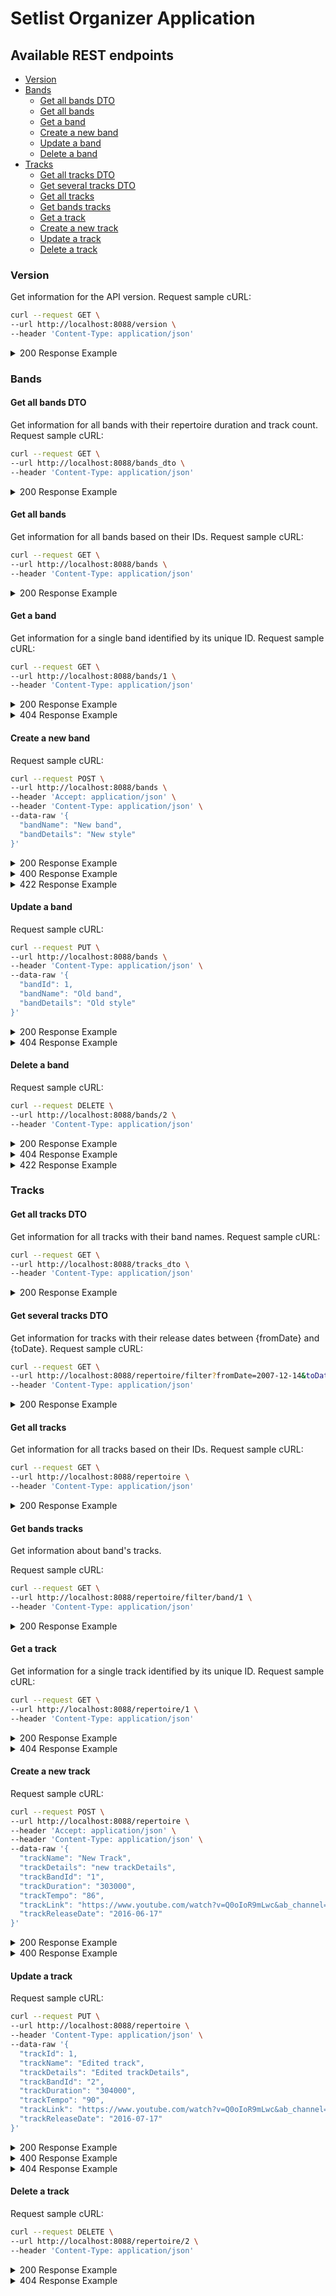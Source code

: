 # Setlist Organizer Application 

## Available REST endpoints

- [Version](#version)
- [Bands](#bands)
  * [Get all bands DTO](#get-all-bands-dto)
  * [Get all bands](#get-all-bands)
  * [Get a band](#get-a-band)
  * [Create a new band](#create-a-new-band)
  * [Update a band](#update-a-band)
  * [Delete a band](#delete-a-band)
- [Tracks](#tracks)
  * [Get all tracks DTO](#get-all-tracks-dto)
  * [Get several tracks DTO](#get-several-tracks-dto)
  * [Get all tracks](#get-all-tracks)
  * [Get bands tracks](#get-bands-tracks)
  * [Get a track](#get-a-track)
  * [Create a new track](#create-a-new-track)
  * [Update a track](#update-a-track)
  * [Delete a track](#delete-a-track)

### Version

Get information for the API version. 
Request sample cURL:

```bash
curl --request GET \
--url http://localhost:8088/version \
--header 'Content-Type: application/json'
```

<details>
  <summary>200 Response Example</summary>

A version

```bash
1.0.0
```

</details>

### Bands

#### Get all bands DTO

Get information for all bands with their repertoire duration and track count.
Request sample cURL:

```bash
curl --request GET \
--url http://localhost:8088/bands_dto \
--header 'Content-Type: application/json'
```

<details>
  <summary>200 Response Example</summary>

A set of bands

```bash
[
    {
        "bandId": 1,
        "bandName": "MY COVER BAND",
        "bandCountTrack": 1,
        "bandRepertoireDuration": 120000,
        "bandDetails": "Alternative&Metal"
    },
    {
        "bandId": 2,
        "bandName": "MY BAND",
        "bandCountTrack": 0,
        "bandRepertoireDuration": null,
        "bandDetails": "Metal"
    },
    {
        "bandId": 3,
        "bandName": "MUSE",
        "bandCountTrack": 3,
        "bandRepertoireDuration": 452000,
        "bandDetails": "Rock"
    }
]
```

</details>

#### Get all bands

Get information for all bands based on their IDs.
Request sample cURL:
```bash
curl --request GET \
--url http://localhost:8088/bands \
--header 'Content-Type: application/json'
```

<details>
  <summary>200 Response Example</summary>

A set of bands

```bash
[
    {
        "bandId": 1,
        "bandName": "MY COVER BAND",
        "bandDetails": "Alternative&Metal"
    },
    {
        "bandId": 2,
        "bandName": "MY BAND",
        "bandDetails": "Metal"
    },
    {
        "bandId": 3,
        "bandName": "MUSE",
        "bandDetails": "Rock"
    }
]
```

</details>

#### Get a band

Get information for a single band identified by its unique ID.
Request sample cURL:
```bash
curl --request GET \
--url http://localhost:8088/bands/1 \
--header 'Content-Type: application/json'
```

<details>
  <summary>200 Response Example</summary>

A band

```bash
{
    "bandId": 1,
    "bandName": "MY COVER BAND",
    "bandDetails": "Alternative&Metal"
}
```

</details>

<details>
  <summary>404 Response Example</summary>

Trying to get a non-existent band

```bash
{
    "message": "band.not_found",
    "details": [
        "Band not found for id: 12"
    ]
}
```

</details>

#### Create a new band

Request sample cURL:
```bash
curl --request POST \
--url http://localhost:8088/bands \
--header 'Accept: application/json' \
--header 'Content-Type: application/json' \
--data-raw '{
  "bandName": "New band",
  "bandDetails": "New style"
}'
```

<details>
  <summary>200 Response Example</summary>

Band have been created. Returns the ID of the new band.

```bash
4
```

</details>

<details>
  <summary>400 Response Example</summary>

An attempt to create band with invalid fields

```bash
{
    "timestamp": "2022-01-04T17:08:56.492101",
    "status": 400,
    "errors": [
        "Band name size have to be <= 100 symbols!",
        "Band details size have to be <= 1000 symbols!"
    ]
}
```

</details>

<details>
  <summary>422 Response Example</summary>

An attempt to create a non-unique band

```bash
{
    "message": "data_base_error",
    "details": [
        "NotUniqueException: Band 'MUSE' already exists in Data Base!"
    ]
}
```

</details>

#### Update a band

Request sample cURL:
```bash
curl --request PUT \
--url http://localhost:8088/bands \
--header 'Content-Type: application/json' \
--data-raw '{
  "bandId": 1,
  "bandName": "Old band",
  "bandDetails": "Old style"
}'
```

<details>
  <summary>200 Response Example</summary>

Band(s) have been updated. Returns the number of bands affected.

```bash
1
```

</details>

<details>
  <summary>404 Response Example</summary>

Trying to update a non-existent band

```bash
{
    "message": "band.not_found",
    "details": [
        "Band not found for id: 12"
    ]
}
```

</details>

#### Delete a band

Request sample cURL:
```bash
curl --request DELETE \
--url http://localhost:8088/bands/2 \
--header 'Content-Type: application/json'
```

<details>
  <summary>200 Response Example</summary>

Band(s) have been removed. Returns the number of bands affected.

```bash
1
```

</details>

<details>
  <summary>404 Response Example</summary>

Trying to delete a non-existent band

```bash
{
    "message": "band.not_found",
    "details": [
        "Band not found for id: 12"
    ]
}
```

</details>

<details>
  <summary>422 Response Example</summary>

Attempting to delete a band with linked tracks

```bash
{
    "message": "data_base_error",
    "details": [
        "JdbcSQLIntegrityConstraintViolationException: Referential integrity constraint violation: \"TRACK_BAND_FK: PUBLIC.TRACK FOREIGN KEY(TRACK_BAND_ID) REFERENCES PUBLIC.BAND(BAND_ID) (1)\"; SQL statement:\nDELETE FROM band WHERE band_id = ? [23503-200]"
    ]
}
```

</details>

### Tracks

#### Get all tracks DTO

Get information for all tracks with their band names.
Request sample cURL:
```bash
curl --request GET \
--url http://localhost:8088/tracks_dto \
--header 'Content-Type: application/json'
```

<details>
  <summary>200 Response Example</summary>

A set of tracks

```bash
[
    {
        "trackId": 1,
        "trackName": "Drones",
        "trackBandName": "MUSE",
        "trackTempo": 104,
        "trackDuration": 135000,
        "trackDetails": "Tuning:EADGBe",
        "trackLink": "https://www.youtube.com/watch?v=rvX7lgrx47M&ab_channel=Muse-Topic",
        "trackReleaseDate": "2000-01-12"
    },
    {
        "trackId": 2,
        "trackName": "Uprising",
        "trackBandName": "MUSE",
        "trackTempo": 129,
        "trackDuration": 200000,
        "trackDetails": "[SYNTH BASS]",
        "trackLink": "https://www.youtube.com/watch?v=w8KQmps-Sog&ab_channel=Muse",
        "trackReleaseDate": "2021-03-12"
    },
    {
        "trackId": 3,
        "trackName": "Absolution",
        "trackBandName": "MUSE",
        "trackTempo": 90,
        "trackDuration": 117000,
        "trackDetails": "[Preset 51]",
        "trackLink": "https://www.youtube.com/watch?v=Mp6W0IzLlW8&ab_channel=TheMuse",
        "trackReleaseDate": "2012-02-12"
    },
    {
        "trackId": 4,
        "trackName": "Time Is Running Out",
        "trackBandName": "MY COVER BAND",
        "trackTempo": 104,
        "trackDuration": 120000,
        "trackDetails": "with chords as replacement or the distorted guitar",
        "trackLink": "https://www.youtube.com/watch?v=O2IuJPh6h_A&ab_channel=Muse",
        "trackReleaseDate": "2012-07-12"
    }
]
```

</details>

#### Get several tracks DTO

Get information for tracks with their release dates between {fromDate} and {toDate}.
Request sample cURL:
```bash
curl --request GET \
--url http://localhost:8088/repertoire/filter?fromDate=2007-12-14&toDate=2020-12-30 \
--header 'Content-Type: application/json'
```

<details>
  <summary>200 Response Example</summary>

A set of tracks

```bash
[
    {
        "trackId": 3,
        "trackName": "Absolution",
        "trackBandName": "MUSE",
        "trackTempo": 90,
        "trackDuration": 117000,
        "trackDetails": "[Preset 51]",
        "trackLink": "https://www.youtube.com/watch?v=Mp6W0IzLlW8&ab_channel=TheMuse",
        "trackReleaseDate": "2012-02-12"
    },
    {
        "trackId": 4,
        "trackName": "Time Is Running Out",
        "trackBandName": "MY COVER BAND",
        "trackTempo": 104,
        "trackDuration": 120000,
        "trackDetails": "with chords as replacement or the distorted guitar",
        "trackLink": "https://www.youtube.com/watch?v=O2IuJPh6h_A&ab_channel=Muse",
        "trackReleaseDate": "2012-07-12"
    }
]
```

</details>

#### Get all tracks

Get information for all tracks based on their IDs.
Request sample cURL:
```bash
curl --request GET \
--url http://localhost:8088/repertoire \
--header 'Content-Type: application/json'
```

<details>
  <summary>200 Response Example</summary>

A set of tracks

```bash
[
    {
        "trackId": 1,
        "trackName": "Drones",
        "trackBandId": 3,
        "trackTempo": 104,
        "trackDuration": 135000,
        "trackDetails": "Tuning:EADGBe",
        "trackLink": "https://www.youtube.com/watch?v=rvX7lgrx47M&ab_channel=Muse-Topic",
        "trackReleaseDate": "2000-01-12"
    },
    {
        "trackId": 2,
        "trackName": "Uprising",
        "trackBandId": 3,
        "trackTempo": 129,
        "trackDuration": 200000,
        "trackDetails": "[SYNTH BASS]",
        "trackLink": "https://www.youtube.com/watch?v=w8KQmps-Sog&ab_channel=Muse",
        "trackReleaseDate": "2021-03-12"
    },
    {
        "trackId": 3,
        "trackName": "Absolution",
        "trackBandId": 3,
        "trackTempo": 90,
        "trackDuration": 117000,
        "trackDetails": "[Preset 51]",
        "trackLink": "https://www.youtube.com/watch?v=Mp6W0IzLlW8&ab_channel=TheMuse",
        "trackReleaseDate": "2012-02-12"
    },
    {
        "trackId": 4,
        "trackName": "Time Is Running Out",
        "trackBandId": 1,
        "trackTempo": 104,
        "trackDuration": 120000,
        "trackDetails": "with chords as replacement or the distorted guitar",
        "trackLink": "https://www.youtube.com/watch?v=O2IuJPh6h_A&ab_channel=Muse",
        "trackReleaseDate": "2012-07-12"
    }
]
```

</details>

#### Get bands tracks

Get information about band's tracks.

Request sample cURL:
```bash
curl --request GET \
--url http://localhost:8088/repertoire/filter/band/1 \
--header 'Content-Type: application/json'
```

<details>
  <summary>200 Response Example</summary>

A set of tracks

```bash
[
    {
        "trackId": 1,
        "trackName": "Drones",
        "trackBandName": "MUSE",
        "trackTempo": 104,
        "trackDuration": 135000,
        "trackDetails": "Tuning:EADGBe",
        "trackLink": "https://www.youtube.com/watch?v=rvX7lgrx47M&ab_channel=Muse-Topic",
        "trackReleaseDate": "2000-01-12"
    },
    {
        "trackId": 2,
        "trackName": "Uprising",
        "trackBandName": "MUSE",
        "trackTempo": 129,
        "trackDuration": 200000,
        "trackDetails": "[SYNTH BASS]",
        "trackLink": "https://www.youtube.com/watch?v=w8KQmps-Sog&ab_channel=Muse",
        "trackReleaseDate": "2021-03-12"
    },
    {
        "trackId": 3,
        "trackName": "Absolution",
        "trackBandName": "MUSE",
        "trackTempo": 90,
        "trackDuration": 117000,
        "trackDetails": "[Preset 51]",
        "trackLink": "https://www.youtube.com/watch?v=Mp6W0IzLlW8&ab_channel=TheMuse",
        "trackReleaseDate": "2012-02-12"
    }
]
```

</details>

#### Get a track

Get information for a single track identified by its unique ID.
Request sample cURL:
```bash
curl --request GET \
--url http://localhost:8088/repertoire/1 \
--header 'Content-Type: application/json'
```


<details>
  <summary>200 Response Example</summary>

A track

```bash
{
    "trackId": 1,
    "trackName": "Drones",
    "trackBandId": 3,
    "trackTempo": 104,
    "trackDuration": 135000,
    "trackDetails": "Tuning:EADGBe",
    "trackLink": "https://www.youtube.com/watch?v=rvX7lgrx47M&ab_channel=Muse-Topic",
    "trackReleaseDate": "2000-01-12"
}
```

</details>

<details>
  <summary>404 Response Example</summary>

Trying to get a non-existent track

```bash
{
    "message": "track.not_found",
    "details": [
        "Track not found for id: 12"
    ]
}
```

</details>

#### Create a new track

Request sample cURL:
```bash
curl --request POST \
--url http://localhost:8088/repertoire \
--header 'Accept: application/json' \
--header 'Content-Type: application/json' \
--data-raw '{
  "trackName": "New Track",
  "trackDetails": "new trackDetails",
  "trackBandId": "1",
  "trackDuration": "303000",
  "trackTempo": "86",
  "trackLink": "https://www.youtube.com/watch?v=Q0oIoR9mLwc&ab_channel=RedHotChiliPeppers",
  "trackReleaseDate": "2016-06-17"
}'
```

<details>
  <summary>200 Response Example</summary>

Track have been created. Returns the ID of the new track.

```bash
5
```

</details>

<details>
  <summary>400 Response Example</summary>

An attempt to create track with invalid fields.

```bash
{
    "timestamp": "2022-01-04T17:25:33.252092",
    "status": 400,
    "errors": [
        "Track tempo cannot be less than zero!",
        "Track duration cannot be less than zero!",
        "Track details size have to be <= 2000 symbols!",
        "Track link is not valid. The link must contain http or https!",
        "Band id should be positive",
        "Please provide track name!"
    ]
}
```

</details>

#### Update a track

Request sample cURL:
```bash
curl --request PUT \
--url http://localhost:8088/repertoire \
--header 'Content-Type: application/json' \
--data-raw '{
  "trackId": 1,
  "trackName": "Edited track",
  "trackDetails": "Edited trackDetails",
  "trackBandId": "2",
  "trackDuration": "304000",
  "trackTempo": "90",
  "trackLink": "https://www.youtube.com/watch?v=Q0oIoR9mLwc&ab_channel=RedHotChiliPeppers",
  "trackReleaseDate": "2016-07-17"
}'
```

<details>
  <summary>200 Response Example</summary>

Track(s) have been updated. Returns the number of tracks affected.

```bash
1
```

</details>

<details>
  <summary>400 Response Example</summary>

Trying to update track with invalid fields

```bash
{
    "timestamp": "2022-01-04T17:25:33.252092",
    "status": 400,
    "errors": [
        "Track tempo cannot be less than zero!",
        "Track duration cannot be less than zero!",
        "Track details size have to be <= 2000 symbols!",
        "Track link is not valid. The link must contain http or https!",
        "Band id should be positive",
        "Please provide track name!"
    ]
}
```

</details>

<details>
  <summary>404 Response Example</summary>

Trying to update a non-existent track

```bash
{
    "message": "track.not_found",
    "details": [
        "Track not found for id: 12"
    ]
}
```

</details>


#### Delete a track

Request sample cURL:
```bash
curl --request DELETE \
--url http://localhost:8088/repertoire/2 \
--header 'Content-Type: application/json'
```

<details>
  <summary>200 Response Example</summary>

Track(s) have been removed. Returns the number of tracks affected.

```bash
1
```

</details>

<details>
  <summary>404 Response Example</summary>

Trying to delete a non-existent track

```bash
{
    "message": "track.not_found",
    "details": [
        "Track not found for id: 12"
    ]
}
```

</details>
